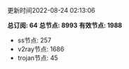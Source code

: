 更新时间2022-08-24 02:13:06

**总订阅: 64**
**总节点: 8993**
**有效节点: 1988**
- ss节点: 257
- v2ray节点: 1686
- trojan节点: 45
